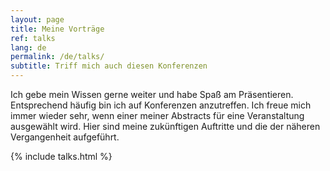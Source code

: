 ```yaml
---
layout: page
title: Meine Vorträge
ref: talks
lang: de
permalink: /de/talks/
subtitle: Triff mich auch diesen Konferenzen
---
```


Ich gebe mein Wissen gerne weiter und habe Spaß am Präsentieren. Entsprechend häufig bin ich auf Konferenzen anzutreffen. Ich freue mich immer wieder sehr, wenn einer meiner Abstracts für eine Veranstaltung ausgewählt wird. Hier sind meine zukünftigen Auftritte und die der näheren Vergangenheit aufgeführt.

{% include talks.html %}